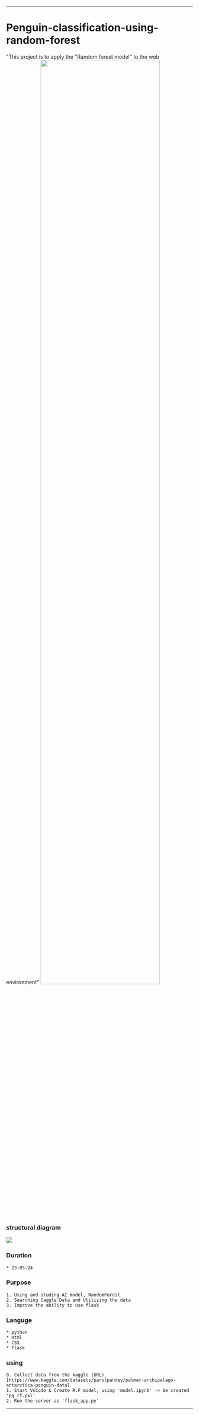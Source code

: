 * * *
# Penguin-classification-using-random-forest
"This project is to apply the "Random forest model" to the web environment"
<img width = "80%" src ="https://images.pexels.com/photos/52509/penguins-emperor-antarctic-life-52509.jpeg?auto=compress&cs=tinysrgb&w=1260&h=750&dpr=1">

### structural diagram
<img src="https://github.com/DoorianCH/Penguin-classification-using-random-forest/assets/132414381/c7a0665f-ede6-4da1-9c4c-1ff1f6452e35">

### Duration
    * 23-05-24

### Purpose
    1. Using and studing AI model, RandomForest
    2. Searching Caggle Data and Utilizing the data
    3. Improve the ability to use flask

### Languge
    * python
    * Html
    * CSS
    * Flask

### using
    0. Collect data from the kaggle (URL)[https://www.kaggle.com/datasets/parulpandey/palmer-archipelago-antarctica-penguin-data]
    1. Start VsCode & Create R.F model, using 'model.ipynb' -> be created 'pg_rf.pkl'
    2. Run the server as 'flask_app.py' 
    
* * *
